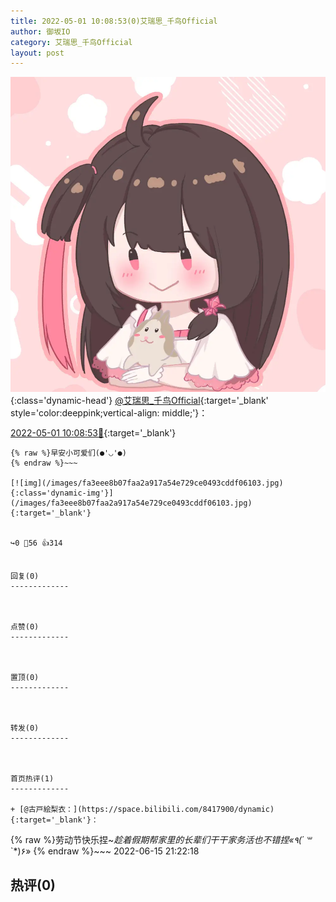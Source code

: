 ```yaml
---
title: 2022-05-01 10:08:53(0)艾瑞思_千鸟Official
author: 御坂IO
category: 艾瑞思_千鸟Official
layout: post
---
```


![img](/images/7e08840c56f251de28bdf766b647bd5fe9a5d50a.jpg){:class='dynamic-head'}
[@艾瑞思_千鸟Official](https://space.bilibili.com/1090010845/dynamic){:target='_blank' style='color:deeppink;vertical-align: middle;'}：

[2022-05-01 10:08:53🔗](https://t.bilibili.com/655122240813137925){:target='_blank'}

~~~
{% raw %}早安小可爱们(●'◡'●)
{% endraw %}~~~

[![img](/images/fa3eee8b07faa2a917a54e729ce0493cddf06103.jpg){:class='dynamic-img'}](/images/fa3eee8b07faa2a917a54e729ce0493cddf06103.jpg){:target='_blank'}


↪️0 💬56 👍314


回复(0)
-------------



点赞(0)
-------------



置顶(0)
-------------



转发(0)
-------------



首页热评(1)
-------------

+ [@古戸絵梨衣：](https://space.bilibili.com/8417900/dynamic){:target='_blank'}：
~~~
{% raw %}劳动节快乐捏~*趁着假期帮家里的长辈们干干家务活也不错捏«٩(*´ ꒳ `*)۶»
{% endraw %}~~~
2022-06-15 21:22:18


热评(0)
-------------



